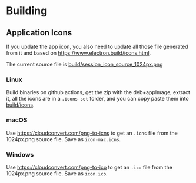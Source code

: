 # Building

## Application Icons

If you update the app icon, you also need to update all those file generated from it and based on https://www.electron.build/icons.html.

The current source file is [build/session_icon_source_1024px.png](./session_icon_source_1024px.png)

### Linux

Build binaries on github actions, get the zip with the deb+appImage, extract it, all the icons are in a `.icons-set` folder, and you can copy paste them into [build/icons](./icons/).

### macOS

Use https://cloudconvert.com/png-to-icns to get an `.icns` file from the 1024px.png source file. Save as `icon-mac.icns`.

### Windows

Use https://cloudconvert.com/png-to-ico to get an `.ico` file from the 1024px.png source file. Save as `icon.ico`.
